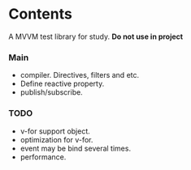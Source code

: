# Contents
A MVVM test library for study. **Do not use in project**

### Main
+ compiler. Directives, filters and etc.
+ Define reactive property.
+ publish/subscribe.


### TODO
+ v-for support object.
+ optimization for v-for.
+ event may be bind several times.
+ performance.